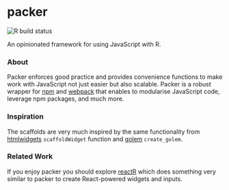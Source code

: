 # packer

<!-- badges: start -->
![R build status](https://github.com/JohnCoene/packer/workflows/R-CMD-check/badge.svg)
<!-- badges: end -->

An opinionated framework for using JavaScript with R.

### About

Packer enforces good practice and provides convenience functions to make work with JavaScript not just easier but also scalable. Packer is a robust wrapper for [npm](https://www.npmjs.com/) and [webpack](https://webpack.js.org/) that enables to modularise JavaScript code, leverage npm packages, and much more.

### Inspiration

The scaffolds are very much inspired by the same functionality from [htmlwidgets](http://www.htmlwidgets.org/) `scaffoldWidget` function and [golem](http://golemverse.org/) `create_golem`.

### Related Work

If you enjoy packer you should explore [reactR](https://github.com/react-R/reactR) which does something very similar to packer to create React-powered widgets and inputs.
